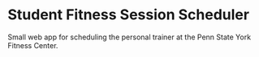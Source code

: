 # Student Fitness Session Scheduler
Small web app for scheduling the personal trainer at the Penn State York Fitness Center.

